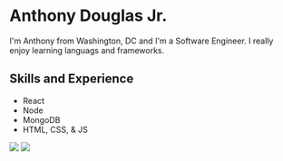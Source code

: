 # Anthony Douglas Jr.
I'm Anthony from Washington, DC and I'm a Software Engineer. I really enjoy learning languags and frameworks.

## Skills and Experience 
- React
- Node
- MongoDB
- HTML, CSS, & JS

<img src="https://github-readme-stats.vercel.app/api?username=LowKeyAD&show_icons=true&theme=tokyonight"/>

<img src="https://github-readme-stats.vercel.app/api/top-langs/?username=LowKeyAD&layout=compact"/>




<!---
LowKeyAD/LowKeyAD is a ✨ special ✨ repository because its `README.md` (this file) appears on your GitHub profile.
You can click the Preview link to take a look at your changes.
--->
